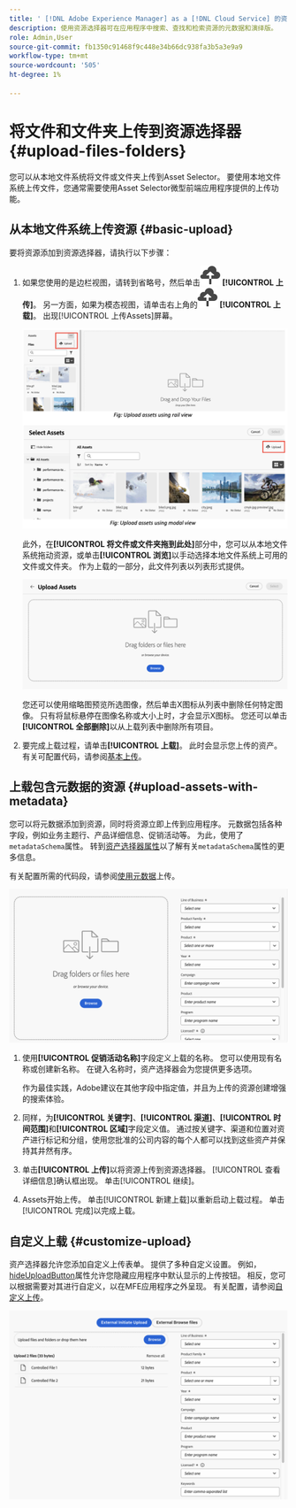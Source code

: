 ```yaml
---
title: ' [!DNL Adobe Experience Manager] as a [!DNL Cloud Service] 的资源选择器'
description: 使用资源选择器可在应用程序中搜索、查找和检索资源的元数据和演绎版。
role: Admin,User
source-git-commit: fb1350c91468f9c448e34b66dc938fa3b5a3e9a9
workflow-type: tm+mt
source-wordcount: '505'
ht-degree: 1%

---
```



# 将文件和文件夹上传到资源选择器 {#upload-files-folders}

您可以从本地文件系统将文件或文件夹上传到Asset Selector。 要使用本地文件系统上传文件，您通常需要使用Asset Selector微型前端应用程序提供的上传功能。

## 从本地文件系统上传资源 {#basic-upload}

要将资源添加到资源选择器，请执行以下步骤：

1. 如果您使用的是边栏视图，请转到省略号，然后单击![上传图标](assets/upload-icon.svg) **[!UICONTROL 上传]**。 另一方面，如果为模态视图，请单击右上角的![上载图标](assets/upload-icon.svg) **[!UICONTROL 上载]**。 出现[!UICONTROL 上传Assets]屏幕。

   ![将资源上传到资源选择器](assets/upload-assets.png)

   此外，在&#x200B;**[!UICONTROL 将文件或文件夹拖到此处]**&#x200B;部分中，您可以从本地文件系统拖动资源，或单击&#x200B;**[!UICONTROL 浏览]**&#x200B;以手动选择本地文件系统上可用的文件或文件夹。 作为上载的一部分，此文件列表以列表形式提供。

   ![将资产基本上传到资产选择器](assets/basic-upload.png)

   您还可以使用缩略图预览所选图像，然后单击X图标从列表中删除任何特定图像。 只有将鼠标悬停在图像名称或大小上时，才会显示X图标。 您还可以单击&#x200B;**[!UICONTROL 全部删除]**&#x200B;以从上载列表中删除所有项目。

1. 要完成上载过程，请单击&#x200B;**[!UICONTROL 上载]**。 此时会显示您上传的资产。 有关可配置代码，请参阅[基本上传](asset-selector-customization.md#basic-upload)。

## 上载包含元数据的资源 {#upload-assets-with-metadata}

您可以将元数据添加到资源，同时将资源立即上传到应用程序。 元数据包括各种字段，例如业务主题行、产品详细信息、促销活动等。 为此，使用了`metadataSchema`属性。 转到[资产选择器属性](asset-selector-properties.md)以了解有关`metadataSchema`属性的更多信息。

有关配置所需的代码段，请参阅[使用元数据](#upload-with-metadata)上传。

![上载包含元数据的资源](assets/upload-with-metadata.png)

1. 使用&#x200B;**[!UICONTROL 促销活动名称]**&#x200B;字段定义上载的名称。 您可以使用现有名称或创建新名称。 在键入名称时，资产选择器会为您提供更多选项。

   作为最佳实践，Adobe建议在其他字段中指定值，并且为上传的资源创建增强的搜索体验。

1. 同样，为&#x200B;**[!UICONTROL 关键字]**、**[!UICONTROL 渠道]**、**[!UICONTROL 时间范围]**&#x200B;和&#x200B;**[!UICONTROL 区域]**&#x200B;字段定义值。 通过按关键字、渠道和位置对资产进行标记和分组，使用您批准的公司内容的每个人都可以找到这些资产并保持其井然有序。

1. 单击&#x200B;**[!UICONTROL 上传]**&#x200B;以将资源上传到资源选择器。 [!UICONTROL 查看详细信息]确认框出现。 单击[!UICONTROL 继续]。

1. Assets开始上传。 单击[!UICONTROL 新建上载]以重新启动上载过程。 单击[!UICONTROL 完成]以完成上载。


## 自定义上载 {#customize-upload}

资产选择器允许您添加自定义上传表单。 提供了多种自定义设置。 例如，[hideUploadButton](#asset-selector-properties.md)属性允许您隐藏应用程序中默认显示的上传按钮。 相反，您可以根据需要对其进行自定义，以在MFE应用程序之外呈现。 有关配置，请参阅[自定义上传](#asset-selector-customization.md#customized-upload)。

![自定义上传](assets/customized-upload.png)

